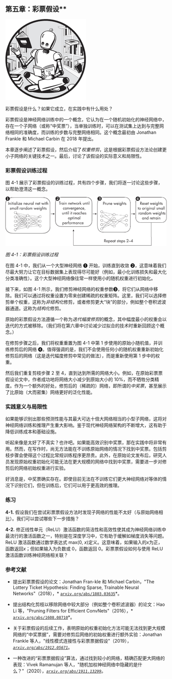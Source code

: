 ## 第五章：彩票假设**

![Image](img/common.jpg)

彩票假设是什么？如果它成立，在实践中有什么用处？

彩票假设是神经网络训练中的一个概念，它认为在一个随机初始化的神经网络中，存在一个子网络（或称“中奖票”），当单独训练时，可以在测试集上达到与完整网络相同的准确度，而训练的步数与完整网络相同。这个概念最初由 Jonathan Frankle 和 Michael Carbin 在 2018 年提出。

本章逐步阐述了彩票假设，然后介绍了*权重修剪*，这是根据彩票假设方法论创建更小子网络的关键技术之一。最后，讨论了该假设的实际意义和局限性。

### **彩票假设训练过程**

图 4-1 展示了彩票假设的训练过程，共有四个步骤，我们将逐一讨论这些步骤，以帮助澄清这一概念。

![Image](img/04fig01.jpg)

*图 4-1：彩票假设训练过程*

在图 4-1 中，我们从一个大型神经网络 ➊ 开始，训练直到收敛 ➋，这意味着我们尽最大努力让它在目标数据集上表现得尽可能好（例如，最小化训练损失和最大化分类准确性）。这个大型神经网络像往常一样使用小的随机权重进行初始化。

接下来，如图 4-1 所示，我们修剪神经网络的权重参数➌，将它们从网络中移除。我们可以通过将权重设置为零来创建稀疏的权重矩阵。这里，我们可以选择修剪单个权重，这称为*非结构化*修剪，或者修剪更大“块”的部分，例如整个卷积滤波器通道。这称为*结构化*修剪。

原始的彩票假设方法遵循一个称为*迭代幅度修剪*的概念，其中幅度最小的权重会以迭代的方式被移除。（我们将在第六章中讨论减少过拟合的技术时重新回顾这个概念。）

在修剪步骤之后，我们将权重重置为图 4-1 中第 1 步使用的原始小随机值，并训练修剪后的网络 ➍。值得强调的是，我们不会使用任何小的随机权重重新初始化修剪后的网络（这是迭代幅度修剪中常见的做法），而是重新使用第 1 步中的权重。

然后我们重复剪枝步骤 2 至 4，直到达到所需的网络大小。例如，在原始彩票票假设论文中，作者成功地将网络大小减少到原始大小的 10%，而不牺牲分类精度。作为一个额外的好处，修剪后的（稀疏的）网络，即所谓的*中奖票*，甚至展示了比原始（大而密集）网络更好的泛化性能。

### **实践意义与局限性**

如果能够识别出那些预测性能与其最大可达十倍大网络相当的小型子网络，这将对神经网络训练和推理产生重大影响。鉴于现代神经网络架构的不断增大，这有助于降低训练成本和基础设施。

听起来像是太好了不真实？也许吧。如果能高效识别中奖票，那在实践中将非常有用。然而，在写作时，尚无方法能在不训练原始网络的情况下找到中奖票。包括剪枝步骤会使得这个过程比常规训练程序更昂贵。此外，在原始论文发布后，研究人员发现原始权重初始化可能无法在更大规模的网络中找到中奖票，需要进一步对修剪后的网络初始权重进行实验。

好消息是，中奖票确实存在。即使目前无法在不训练它们更大神经网络对等体的情况下识别它们，但在训练后，它们可以用于更高效的推理。

### **练习**

**4-1.** 假设我们在尝试彩票票假设方法时发现子网络的性能不太好（与原始网络相比）。我们可以尝试哪些下一步措施？

**4-2.** 修正线性单元（ReLU）激活函数的简洁性和高效性使其成为神经网络训练中最流行的激活函数之一，特别是在深度学习中，它有助于缓解如梯度消失等问题。ReLU 激活函数通过数学表达式 max(0, *x*)定义。这意味着，如果输入的*x*为正，函数返回*x*；但如果输入为负数或 0，函数返回 0。彩票票假设如何与使用 ReLU 激活函数训练神经网络相关联？

### **参考文献**

+   提出彩票票假设的论文：Jonathan Fran-kle 和 Michael Carbin，"The Lottery Ticket Hypothesis: Finding Sparse, Trainable Neural Networks"（2018），* [`arxiv.org/abs/1803.03635`](https://arxiv.org/abs/1803.03635)*。

+   提出结构化剪枝以移除网络中较大部分（例如整个卷积滤波器）的论文：Hao Li 等，"Pruning Filters for Efficient ConvNets"（2016），* [`arxiv.org/abs/1608.08710`](https://arxiv.org/abs/1608.08710)*。

+   关于彩票假设的后续工作，表明原始的权重初始化方法可能无法找到更大规模网络的“中奖票据”，需要对修剪后网络的初始权重进行额外实验：Jonathan Frankle 等人，"线性模式连接性与彩票票据假设"（2019），*[`arxiv.org/abs/1912.05671`](https://arxiv.org/abs/1912.05671)*。

+   一种改进的“彩票票据假设”算法，通过找到较小的网络，精确匹配更大网络的表现：Vivek Ramanujan 等人，"随机加权神经网络中隐藏的是什么？"（2020），*[`arxiv.org/abs/1911.13299`](https://arxiv.org/abs/1911.13299)*。

